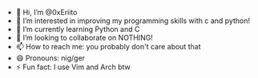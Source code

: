 - 👋 Hi, I’m @0xEriito
- 👀 I’m interested in improving my programming skills with c and python!
- 🌱 I’m currently learning Python and C
- 💞️ I’m looking to collaborate on NOTHING!
- 📫 How to reach me: you probably don't care about that
- 😄 Pronouns: nig/ger
- ⚡ Fun fact: I use Vim and Arch btw

<!---
0xEriito/0xEriito is a ✨ special ✨ repository because its `README.md` (this file) appears on your GitHub profile.
You can click the Preview link to take a look at your changes.
--->
